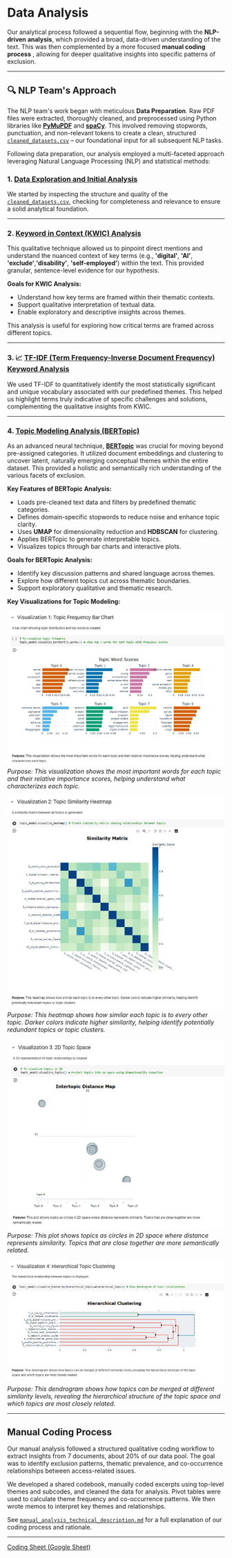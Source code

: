 # Data Analysis

Our analytical process followed a sequential flow, beginning with the
**NLP-driven analysis**, which provided a broad, data-driven understanding of
the text. This was then complemented by a more focused **manual coding process**
, allowing for deeper qualitative insights into specific patterns of exclusion.

---

## 🔍 NLP Team's Approach

The NLP team's work began with meticulous **Data Preparation**. Raw PDF files
were extracted, thoroughly cleaned, and preprocessed using Python libraries like
 [**PyMuPDF**](https://pymupdf.readthedocs.io/en/latest/) and
 [**spaCy**](https://spacy.io/). This involved removing stopwords, punctuation,
 and non-relevant tokens to create a clean, structured
 [`cleaned_datasets.csv`](./1_datasets/processed_data/cleaned_datasets.csv) –
 our foundational input for all subsequent NLP tasks.

Following data preparation, our analysis employed a multi-faceted approach
leveraging Natural Language Processing (NLP) and statistical methods:

### 1. [Data Exploration and Initial Analysis](./3_data_exploration/README.md)

We started by inspecting the structure and quality of the
[`cleaned_datasets.csv`](./1_datasets/processed_data/cleaned_datasets.csv),
checking for completeness and relevance to ensure a solid analytical foundation.

---

### 2. [Keyword in Context (KWIC) Analysis](./4_data_analysis/keywords_in_context_analysis.ipynb)

This qualitative technique allowed us to pinpoint direct mentions and understand
 the nuanced context of key terms (e.g., **'digital'**, **'AI'**, **'exclude'**,**'disability'**,
  **'self-employed'**)
  within the text. This provided granular, sentence-level evidence for our hypothesis.

**Goals for KWIC Analysis:**

* Understand how key terms are framed within their thematic contexts.
* Support qualitative interpretation of textual data.
* Enable exploratory and descriptive insights across themes.

This analysis is useful for exploring how critical terms are framed across
different topics.

---

### 3. 📈 [TF-IDF (Term Frequency-Inverse Document Frequency) Keyword Analysis](./4_data_analysis/keywords_in_context_analysis.ipynb)

We used TF-IDF to quantitatively identify the most statistically significant and
 unique vocabulary associated with our predefined themes. This helped us
 highlight terms truly indicative of specific challenges and solutions,
 complementing the qualitative insights from KWIC.

---

### 4. [Topic Modeling Analysis (BERTopic)](./4_data_analysis/Topic_Modeling.ipynb)

As an advanced neural technique, [**BERTopic**](https://maartengr.github.io/BERTopic/index.html)
 was crucial for moving beyond pre-assigned categories. It utilized document
 embeddings and clustering to uncover latent, naturally emerging conceptual
 themes within the entire dataset. This provided a holistic and semantically
 rich understanding of the various facets of exclusion.

**Key Features of BERTopic Analysis:**

* Loads pre-cleaned text data and filters by predefined thematic categories.
* Defines domain-specific stopwords to reduce noise and enhance topic clarity.
* Uses **UMAP** for dimensionality reduction and **HDBSCAN** for clustering.
* Applies BERTopic to generate interpretable topics.
* Visualizes topics through bar charts and interactive plots.

**Goals for BERTopic Analysis:**

* Identify key discussion patterns and shared language across themes.
* Explore how different topics cut across thematic boundaries.
* Support exploratory qualitative and thematic research.

**Key Visualizations for Topic Modeling:**

![Topic Word Scores Bar Chart](./Visual_1.jpg)
*Purpose: This visualization shows the most important words for each topic and
their relative importance scores, helping understand what characterizes each topic.*

![Topic Similarity Heatmap](./Visual_2.jpg)
*Purpose: This heatmap shows how similar each topic is to every other topic.
Darker colors indicate higher similarity, helping identify potentially redundant
 topics or topic clusters.*

![2D Topic Space](./Visual_3.jpg)
*Purpose: This plot shows topics as circles in 2D space where distance
represents similarity. Topics that are close together are more semantically related.*

![Hierarchical Clustering Dendrogram](./Visual_4.jpg)
*Purpose: This dendrogram shows how topics can be merged at different similarity
 levels, revealing the hierarchical structure of the topic space and which
 topics are most closely related.*

---

## Manual Coding Process

Our manual analysis followed a structured qualitative coding workflow to extract
 insights from 7 documents, about 20% of our data pool. The goal was to identify
  exclusion patterns, thematic prevalence, and co-occurrence relationships
  between access-related issues.

We developed a shared codebook, manually coded excerpts using top-level themes
and subcodes, and cleaned the data for analysis. Pivot tables were used to
calculate theme frequency and co-occurrence patterns. We then wrote memos to
interpret key themes and relationships.

See [`manual_analysis_technical_description.md`](https://github.com/MIT-Emerging-Talent/ET6-CDSP-group-24-repo/tree/main/4_data_analysis)
 for a full explanation of our coding process and rationale.

---

[Coding Sheet (Google Sheet)](https://docs.google.com/spreadsheets/d/1ttROjrY1YECIfhm5oz4luWHxWq_MTShfQBsiFP1Pnvg/edit?gid=894372809#gid=894372809)
